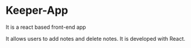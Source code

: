 # Keeper-App
It is a react based front-end app

It allows users to add notes and delete notes. It is developed with React.
